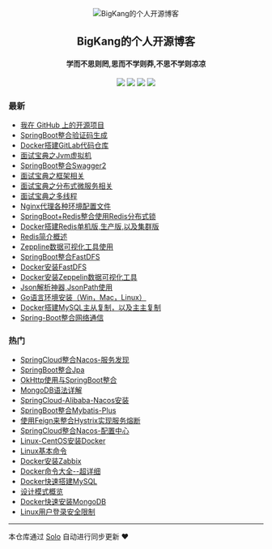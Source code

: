 <p align="center"><img alt="BigKang的个人开源博客" src="https://blog-kang.oss-cn-beijing.aliyuncs.com/UTOOLS1566810087770.png"></p><h2 align="center">
BigKang的个人开源博客
</h2>

<h4 align="center">学而不思则罔,思而不学则莽,不思不学则凉凉</h4>
<p align="center"><a title="BigKang的个人开源博客" target="_blank" href="https://github.com/YellowKang/solo-blog"><img src="https://img.shields.io/github/last-commit/YellowKang/solo-blog.svg?style=flat-square&color=FF9900"></a>
<a title="GitHub repo size in bytes" target="_blank" href="https://github.com/YellowKang/solo-blog"><img src="https://img.shields.io/github/repo-size/YellowKang/solo-blog.svg?style=flat-square"></a>
<a title="Solo Version" target="_blank" href="https://github.com/b3log/solo/releases"><img src="https://img.shields.io/badge/solo-3.6.4-f1e05a.svg?style=flat-square&color=blueviolet"></a>
<a title="Hits" target="_blank" href="https://github.com/b3log/hits"><img src="https://hits.b3log.org/YellowKang/solo-blog.svg"></a></p>

### 最新

* [我在 GitHub 上的开源项目](http://bigkang.club/my-github-repos)
* [SpringBoot整合验证码生成](http://bigkang.club/articles/2019/09/27/1569573655358.html)
* [Docker搭建GitLab代码仓库](http://bigkang.club/articles/2019/09/27/1569571452987.html)
* [面试宝典之Jvm虚拟机](http://bigkang.club/articles/2019/09/27/1569571066698.html)
* [SpringBoot整合Swagger2](http://bigkang.club/articles/2019/09/27/1569569892187.html)
* [面试宝典之框架相关](http://bigkang.club/articles/2019/09/09/1568026014397.html)
* [面试宝典之分布式微服务相关](http://bigkang.club/articles/2019/09/09/1568025311178.html)
* [面试宝典之多线程](http://bigkang.club/articles/2019/09/09/1568024170012.html)
* [Nginx代理各种环境配置文件](http://bigkang.club/articles/2019/09/09/1568018876916.html)
* [SpringBoot+Redis整合使用Redis分布式锁](http://bigkang.club/articles/2019/09/09/1567995920962.html)
* [Docker搭建Redis单机版,生产版,以及集群版](http://bigkang.club/articles/2019/09/09/1567995594941.html)
* [Redis简介概述](http://bigkang.club/articles/2019/09/06/1567760320440.html)
* [Zeppline数据可视化工具使用](http://bigkang.club/articles/2019/09/03/1567482272061.html)
* [SpringBoot整合FastDFS](http://bigkang.club/articles/2019/09/03/1567481698157.html)
* [Docker安装FastDFS](http://bigkang.club/articles/2019/09/03/1567480390060.html)
* [Docker安装Zeppelin数据可视化工具](http://bigkang.club/articles/2019/09/03/1567479996851.html)
* [Json解析神器,JsonPath使用](http://bigkang.club/articles/2019/09/03/1567479548641.html)
* [Go语言环境安装（Win，Mac，Linux）](http://bigkang.club/articles/2019/09/03/1567478753181.html)
* [Docker搭建MySQL主从复制，以及主主复制](http://bigkang.club/articles/2019/09/02/1567391604428.html)
* [Spring-Boot整合网络通信](http://bigkang.club/articles/2019/08/31/1567218931562.html)

### 热门

* [SpringCloud整合Nacos-服务发现](http://bigkang.club/articles/2019/08/26/1566811984802.html)
* [SpringBoot整合Jpa](http://bigkang.club/articles/2019/08/26/1566786598177.html)
* [OkHttp使用与SpringBoot整合](http://bigkang.club/articles/2019/08/27/1566900029373.html)
* [MongoDB语法详解](http://bigkang.club/articles/2019/08/27/1566902997744.html)
* [SpringCloud-Alibaba-Nacos安装](http://bigkang.club/articles/2019/08/26/1566809544493.html)
* [SpringBoot整合Mybatis-Plus](http://bigkang.club/articles/2019/08/26/1566802963766.html)
* [使用Feign来整合Hystrix实现服务熔断](http://bigkang.club/articles/2019/08/26/1566814965770.html)
* [SpringCloud整合Nacos-配置中心](http://bigkang.club/articles/2019/08/26/1566813347347.html)
* [Linux-CentOS安装Docker](http://bigkang.club/articles/2019/08/29/1567073633070.html)
* [Linux基本命令](http://bigkang.club/articles/2019/08/30/1567132211275.html)
* [Docker安装Zabbix](http://bigkang.club/articles/2019/08/28/1566985827883.html)
* [Docker命令大全--超详细](http://bigkang.club/articles/2019/08/29/1567071906021.html)
* [Docker快速搭建MySQL](http://bigkang.club/articles/2019/08/29/1567060727196.html)
* [设计模式概览](http://bigkang.club/articles/2019/08/29/1567069339419.html)
* [Docker快速安装MongoDB](http://bigkang.club/articles/2019/08/27/1566901696680.html)
* [Linux用户登录安全限制](http://bigkang.club/articles/2019/08/30/1567133037884.html)



---

本仓库通过 [Solo](https://github.com/b3log/solo) 自动进行同步更新 ❤️ 